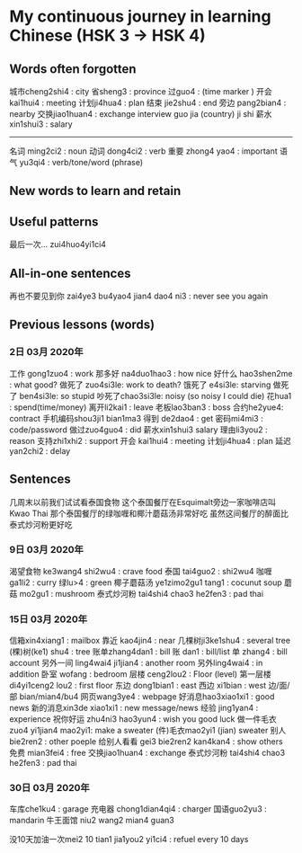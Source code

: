 # My continuous journey in learning Chinese (HSK 3 -> HSK 4)

## Words often forgotten
城市cheng2shi4 : city 
省sheng3 : province
过guo4 : (time marker )
开会 kai1hui4 : meeting
计划ji4hua4 : plan
结束 jie2shu4 : end
旁边 pang2bian4 : nearby
交换jiao1huan4 : exchange
interview
guo jia (country)
ji shi
薪水 xin1shui3 : salary
***
名词 ming2ci2 : noun
动词 dong4ci2 : verb
重要 zhong4 yao4 : important
语气 yu3qi4 : verb/tone/word (phrase)
## New words to learn and retain

## Useful patterns
最后一次... zui4huo4yi1ci4

## All-in-one sentences
再也不要见到你 zai4ye3 bu4yao4 jian4 dao4 ni3 : never see you again

## Previous lessons (words)

### 2日 03月 2020年
工作 gong1zuo4 : work
那多好 na4duo1hao3 : how nice
好什么 hao3shen2me : what good?
做死了 zuo4si3le: work to death?
饿死了 e4si3le: starving
做死了 ben4si3le: so stupid 
吵死了chao3si3le: noisy (so noisy I could die)
花hua1 : spend(time/money)
离开li2kai1 : leave
老板lao3ban3 : boss
合约he2yue4: contract
手机编码shou3ji1 bian1ma3
得到 de2dao4 : get
密码mi4mi3 : code/password
做过zuo4guo4 : did
薪水xin1shui3 salary
理由li3you2 : reason
支持zhi1xhi2 : support
开会 kai1hui4 : meeting
计划ji4hua4 : plan
延迟yan2chi2 : delay

## Sentences 
几周末以前我们试试看泰国食物
这个泰国餐厅在Esquimalt旁边一家咖啡店叫Kwao Thai
那个泰国餐厅的绿咖喱和椰汁蘑菇汤非常好吃
虽然这间餐厅的醉面比泰式炒河粉更好吃

### 9日 03月 2020年
渴望食物 ke3wang4 shi2wu4 : crave food 
泰国 tai4guo2 : shi2wu4 
咖喱 ga1li2 : curry
绿lu>4 : green
椰子蘑菇汤 ye1zimo2gu1 tang1 : cocunut soup
蘑菇 mo2gu1 : mushroom
泰式炒河粉 tai4shi4 chao3 he2fen3 : pad thai

### 15日 03月 2020年
信箱xin4xiang1 : mailbox
靠近 kao4jin4 : near
几棵树ji3ke1shu4 : several tree
(棵)树(ke1) shu4 : tree
账单zhang4dan1 : bill 
账 dan1 : bill/list
单 zhang4 : bill account
另外一间 ling4wai4 ji1jian4 : another room
另外ling4wai4 : in addition
卧室 wofang : bedroom
层楼 ceng2lou2 : Floor (level)
第一层楼 di4yi1ceng2 lou2 : first floor
东边 dong1bian1 : east
西边 xi1bian : west
边/面/部 bian/mian4/bu4
网页wang3ye4 : webpage
好消息hao3xiao1xi1 : good news
新的消息xin3de xiao1xi1 : new message/news
经验 jing1yan4 : experience
祝你好运 zhu4ni3 hao3yun4 : wish you good luck
做一件毛衣 zuo4 yi1jian4 mao2yi1: make a sweater
(件)毛衣mao2yi1 (jian) sweater
别人 bie2ren2 : other poeple
给别人看看 gei3 bie2ren2 kan4kan4 : show others
免费 mian3fei4 : free
交换jiao1huan4 : exchange
泰式炒河粉 tai4shi4 chao3 he2fen3 : pad thai

### 30日 03月 2020年
车库che1ku4 : garage
充电器 chong1dian4qi4 : charger
国语guo2yu3 : mandarin
牛王面馆 niu2 wang2 mian4 guan3

没10天加油一次mei2 10 tian1 jia1you2 yi1ci4 : refuel every 10 days


